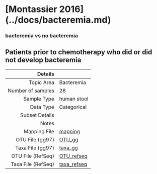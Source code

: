 # [Montassier 2016] (../docs/bacteremia.md)

### bacteremia vs no bacteremia
## Patients prior to chemotherapy who did or did not develop bacteremia

| Details        |             |
| -------------: |-------------|
| Topic Area | Bacteremia
| Number of samples | 28
| Sample Type | human stool
| Data Type | Categorical
| Subset Details | 
| Notes | 
| Mapping File | [mapping]( ../datasets/bacteremia/mapping.txt)
| OTU File (gg97) | [OTU_gg]( ../datasets/bacteremia/gg/otutable.txt)
| Taxa File (gg97) | [taxa_gg]( ../datasets/bacteremia/gg/taxatable.txt)
| OTU File (RefSeq) | [OTU_refseq]( ../datasets/bacteremia/refseq/otutable.txt)
| Taxa File (RefSeq) | [taxa_refseq]( ../datasets/bacteremia/refseq/taxatable.txt)